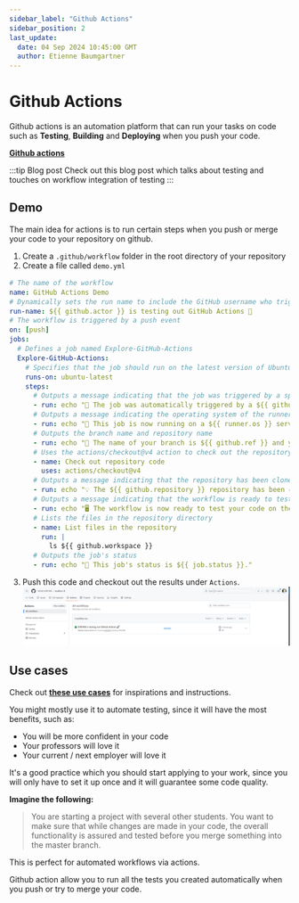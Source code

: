 ```yaml
---
sidebar_label: "Github Actions"
sidebar_position: 2
last_update:
  date: 04 Sep 2024 10:45:00 GMT
  author: Etienne Baumgartner
---
```


# Github Actions

Github actions is an automation platform that can run your tasks on code such as **Testing**, **Building** and **Deploying** when you push your code.

**[Github actions](https://github.com/features/actions)**

<!-- truncate -->

:::tip Blog post
Check out this blog post which talks about testing and touches on workflow integration of testing
:::

## Demo

The main idea for actions is to run certain steps when you push or merge your code to your repository on github.

1. Create a `.github/workflow` folder in the root directory of your repository
2. Create a file called `demo.yml`

```yaml title=".github/workflow/demo.yml"
# The name of the workflow
name: GitHub Actions Demo
# Dynamically sets the run name to include the GitHub username who triggered the workflow
run-name: ${{ github.actor }} is testing out GitHub Actions 🚀
# The workflow is triggered by a push event
on: [push]
jobs:
  # Defines a job named Explore-GitHub-Actions
  Explore-GitHub-Actions:
    # Specifies that the job should run on the latest version of Ubuntu
    runs-on: ubuntu-latest
    steps:
      # Outputs a message indicating that the job was triggered by a specific event
      - run: echo "🎉 The job was automatically triggered by a ${{ github.event_name }} event."
      # Outputs a message indicating the operating system of the runner
      - run: echo "🐧 This job is now running on a ${{ runner.os }} server hosted by GitHub!"
      # Outputs the branch name and repository name
      - run: echo "🔎 The name of your branch is ${{ github.ref }} and your repository is ${{ github.repository }}."
      # Uses the actions/checkout@v4 action to check out the repository code
      - name: Check out repository code
        uses: actions/checkout@v4
      # Outputs a message indicating that the repository has been cloned to the runner
      - run: echo "💡 The ${{ github.repository }} repository has been cloned to the runner."
      # Outputs a message indicating that the workflow is ready to test the code
      - run: echo "🖥️ The workflow is now ready to test your code on the runner."
      # Lists the files in the repository directory
      - name: List files in the repository
        run: |
          ls ${{ github.workspace }}
      # Outputs the job's status
      - run: echo "🍏 This job's status is ${{ job.status }}."
```

3. Push this code and checkout out the results under `Actions`.
   ![Github Action Demo](./assets/image.png)


## Use cases

Check out **[ these use cases](https://docs.github.com/en/actions/use-cases-and-examples)** for inspirations and instructions.

You might mostly use it to automate testing, since it will have the most benefits, such as:

- You will be more confident in your code
- Your professors will love it
- Your current / next employer will love it

It's a good practice which you should start applying to your work, since you will only have to set it up once and it will guarantee some code quality.

**Imagine the following:**

> You are starting a project with several other students. You want to make sure that while changes are made in your code, the overall functionality is assured and tested before you merge something into the master branch.

This is perfect for automated workflows via actions.

Github action allow you to run all the tests you created automatically when you push or try to merge your code.



<Author author="epb"></Author>
